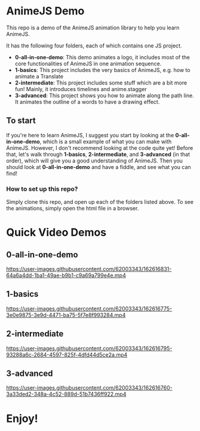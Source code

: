 # AnimeJS Demo

This repo is a demo of the AnimeJS animation library to help you learn AnimeJS.

It has the following four folders, each of which contains one JS project. 

* **0-all-in-one-demo**: This demo animates a logo, it includes most of the core functionalities of AnimeJS in one animation sequence. 
* **1-basics**: This project includes the very basics of AnimeJS, e.g. how to animate a Translate
* **2-intermediate**: This project includes some stuff which are a bit more fun! Mainly, it introduces timelines and anime.stagger
* **3-advanced**: This project shows you how to animate along the path line. It animates the outline of a words to have a drawing effect. 


## To start

If you're here to learn AnimeJS, I suggest you start by looking at the **0-all-in-one-demo**, which is a small example of what you can make with AnimeJS. However, I don't recommend looking at the code quite yet! Before that, let's walk through **1-basics**, **2-intermediate**, and **3-advanced** (in that order), which will give you a good understanding of AnimeJS. Then you should look at **0-all-in-one-demo** and have a fiddle, and see what you can find!

### How to set up this repo?

Simply clone this repo, and open up each of the folders listed above. To see the animations, simply open the html file in a browser.

# Quick Video Demos 

## 0-all-in-one-demo


https://user-images.githubusercontent.com/62003343/162616831-64a6a4dd-1ba1-49ae-b9b1-c9a69a799e4e.mp4


## 1-basics


https://user-images.githubusercontent.com/62003343/162616775-3e0e9875-3e9d-4471-ba75-5f7e8f993284.mp4


## 2-intermediate


https://user-images.githubusercontent.com/62003343/162616795-93288a6c-2684-4597-825f-4dfd44d5ce2a.mp4


## 3-advanced

https://user-images.githubusercontent.com/62003343/162616760-3a33ded2-348a-4c52-889d-51b7436ff922.mp4


# Enjoy!
